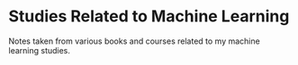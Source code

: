 # Studies Related to Machine Learning

Notes taken from various books and courses related to my machine learning studies.

